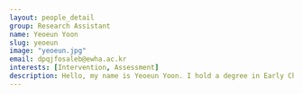 ```yaml
---
layout: people_detail
group: Research Assistant
name: Yeoeun Yoon
slug: yeoeun
image: "yeoeun.jpg"
email: dpqjfosaleb@ewha.ac.kr
interests: [Intervention, Assessment]
description: Hello, my name is Yeoeun Yoon. I hold a degree in Early Childhood Education and have several years of experience working as a kindergarten teacher. Through my teaching experience, I had the opportunity to work with children experiencing language delays, which deepened my understanding of the vital role of early language acquisition. This experience inspired me to pursue a master's degree in Speech-Language Pathology at Ewha Womans University. I am particularly interested in supporting children raised in bilingual environments and those with language development delays. My goal is to conduct meaningful research at CLL that enables children to express their emotions and thoughts freely and promotes their healthy growth and development.
---
```

